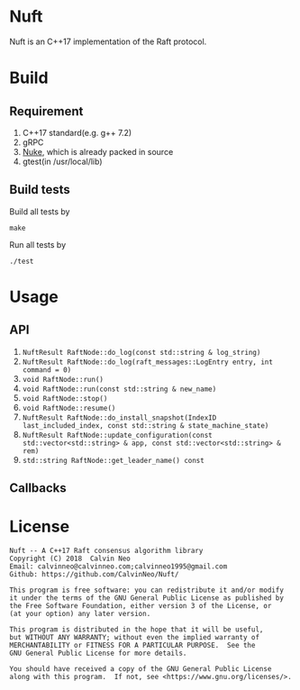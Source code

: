 # Nuft
Nuft is an C++17 implementation of the Raft protocol.

# Build
## Requirement
1. C++17 standard(e.g. g++ 7.2)
2. gRPC
3. [Nuke](https://github.com/CalvinNeo/Nuke), which is already packed in source
4. gtest(in /usr/local/lib)

## Build tests
Build all tests by
```
make
```
Run all tests by
```
./test
```
# Usage
## API 
1. `NuftResult RaftNode::do_log(const std::string & log_string)`
2. `NuftResult RaftNode::do_log(raft_messages::LogEntry entry, int command = 0)`
3. `void RaftNode::run()`
4. `void RaftNode::run(const std::string & new_name)`
5. `void RaftNode::stop()`
6. `void RaftNode::resume()`
7. `NuftResult RaftNode::do_install_snapshot(IndexID last_included_index, const std::string & state_machine_state)`
8. `NuftResult RaftNode::update_configuration(const std::vector<std::string> & app, const std::vector<std::string> & rem)`
9. `std::string RaftNode::get_leader_name() const`

## Callbacks

# License

    Nuft -- A C++17 Raft consensus algorithm library
    Copyright (C) 2018  Calvin Neo 
    Email: calvinneo@calvinneo.com;calvinneo1995@gmail.com
    Github: https://github.com/CalvinNeo/Nuft/

    This program is free software: you can redistribute it and/or modify
    it under the terms of the GNU General Public License as published by
    the Free Software Foundation, either version 3 of the License, or
    (at your option) any later version.

    This program is distributed in the hope that it will be useful,
    but WITHOUT ANY WARRANTY; without even the implied warranty of
    MERCHANTABILITY or FITNESS FOR A PARTICULAR PURPOSE.  See the
    GNU General Public License for more details.

    You should have received a copy of the GNU General Public License
    along with this program.  If not, see <https://www.gnu.org/licenses/>.
